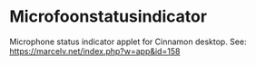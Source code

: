 # Microfoonstatusindicator
Microphone status indicator applet for Cinnamon desktop. See: https://marcelv.net/index.php?w=app&id=158
